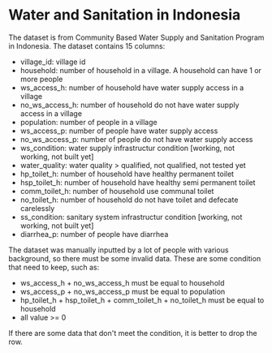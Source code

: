 # Water and Sanitation in Indonesia
The dataset is from Community Based Water Supply and Sanitation Program in Indonesia.
The dataset contains 15 columns:
- village_id: village id
- household: number of household in a village. A household can have 1 or more people
- ws_access_h: number of household have water supply access in a village
- no_ws_access_h: number of household do not have water supply access in a village
- population: number of people in a village 
- ws_access_p: number of people have water supply access
- no_ws_access_p: number of people do not have water supply access
- ws_condition: water supply infrastructur condition [working, not working, not built yet]
- water_quality: water quality > qualified, not qualified, not tested yet
- hp_toilet_h: number of household have healthy permanent toilet
- hsp_toilet_h: number of household have healthy semi permanent toilet
- comm_toilet_h: number of household use communal toilet
- no_toilet_h: number of household do not have toilet and defecate carelessly
- ss_condition: sanitary system infrastructur condition [working, not working, not built yet]
- diarrhea_p: number of people have diarrhea

The dataset was manually inputted by a lot of people with various background, so there must be some invalid data.
These are some condition that need to keep, such as:
- ws_access_h + no_ws_access_h must be equal to household
- ws_access_p + no_ws_access_p must be equal to population
- hp_toilet_h + hsp_toilet_h + comm_toilet_h + no_toilet_h must be equal to household
- all value >= 0

If there are some data that don't meet the condition, it is better to drop the row.
